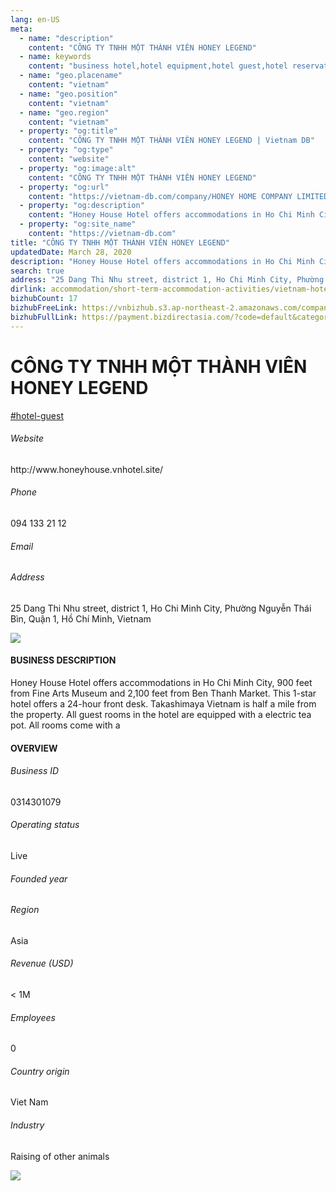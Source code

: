 ```yaml
---
lang: en-US
meta:
  - name: "description"
    content: "CÔNG TY TNHH MỘT THÀNH VIÊN HONEY LEGEND"
  - name: keywords
    content: "business hotel,hotel equipment,hotel guest,hotel reservation,hotels,leisure hotel,membership,on site,resort,resort hotels,tourism,travelers,vacation,vacation,vacation,vietnam-hotel-guest-companies"
  - name: "geo.placename"
    content: "vietnam"
  - name: "geo.position"
    content: "vietnam"
  - name: "geo.region"
    content: "vietnam"
  - property: "og:title"
    content: "CÔNG TY TNHH MỘT THÀNH VIÊN HONEY LEGEND | Vietnam DB"
  - property: "og:type"
    content: "website"
  - property: "og:image:alt"
    content: "CÔNG TY TNHH MỘT THÀNH VIÊN HONEY LEGEND"
  - property: "og:url"
    content: "https://vietnam-db.com/company/HONEY HOME COMPANY LIMITED-2524733"
  - property: "og:description"
    content: "Honey House Hotel offers accommodations in Ho Chi Minh City, 900 feet from Fine Arts Museum and 2,100 feet from Ben Thanh Market. This 1star hotel offers a 24hour front desk. Takashimaya Vietnam is half a mile from the property. All guest rooms in the hotel are equipped with a electric tea pot. All rooms come with a "
  - property: "og:site_name"
    content: "https://vietnam-db.com"
title: "CÔNG TY TNHH MỘT THÀNH VIÊN HONEY LEGEND"
updatedDate: March 28, 2020
description: "Honey House Hotel offers accommodations in Ho Chi Minh City, 900 feet from Fine Arts Museum and 2,100 feet from Ben Thanh Market. This 1star hotel offers a 24hour front desk. Takashimaya Vietnam is half a mile from the property. All guest rooms in the hotel are equipped with a electric tea pot. All rooms come with a "
search: true
address: "25 Dang Thi Nhu street, district 1, Ho Chi Minh City, Phường Nguyễn Thái Bìn, Quận 1, Hồ Chí Minh, Vietnam"
dirlink: accommodation/short-term-accommodation-activities/vietnam-hotel-guest-companies
bizhubCount: 17
bizhubFreeLink: https://vnbizhub.s3.ap-northeast-2.amazonaws.com/companies/vietnam-hotel-guest-companies_preview.xlsx
bizhubFullLink: https://payment.bizdirectasia.com/?code=default&category=bizhub&item=vietnam-hotel-guest-companies&redirect=https://vietnam-db.com
---
```



<div class="bd-item">
    <div class="item-content">
        <div class="detail-title-wrap">
            <h1 class="detail-title">
                CÔNG TY TNHH MỘT THÀNH VIÊN HONEY LEGEND
            </h1>
        </div>
		<div class="detail-tagslist"><a href="/accommodation/short-term-accommodation-activities/tags/hotel-guest" class="detail-tagitem">#hotel-guest</a></div>
        <h6 class="bd-label">Website</h6>
        <p>http://www.honeyhouse.vnhotel.site/</p>
		<h6 class="bd-label">Phone</h6>
        <p>094 133 21 12</p>
        <h6 class="bd-label">Email</h6>
        <p><a class="textColorPrimary" href="#"></a></p>
        <h6 class="bd-label">Address</h6>
        <p>25 Dang Thi Nhu street, district 1, Ho Chi Minh City, Phường Nguyễn Thái Bìn, Quận 1, Hồ Chí Minh, Vietnam</p>
    </div>
</div>

<div class="banner-wrap text-center"><a href="" class="banner-link"><img src="/assets/vndb.com/BannerAds2.jpg" class="banner-img"></a></div>

<div class="bd-item">
    <div class="item-content">
        <h4 class="textColorPrimary item-title">BUSINESS DESCRIPTION</h4>
        <p>Honey House Hotel offers accommodations in Ho Chi Minh City, 900 feet from Fine Arts Museum and 2,100 feet from Ben Thanh Market. This 1-star hotel offers a 24-hour front desk. Takashimaya Vietnam is half a mile from the property. All guest rooms in the hotel are equipped with a electric tea pot. All rooms come with a </p>
    </div>
</div>

<div class="bd-item">
    <div class="item-content">
        <h4 class="textColorPrimary item-title">OVERVIEW</h4>
        <div class="item-info">
            <h6 class="bd-label">Business ID</h6>
            <p>0314301079</p>
        </div>
        <div class="item-info">
            <h6 class="bd-label">Operating status</h6>
            <p>Live<small class="bd-status_dot live"></small></p>
        </div>
        <div class="item-info">
            <h6 class="bd-label">Founded year</h6>
            <p></p>
        </div>
        <div class="item-info">
            <h6 class="bd-label">Region</h6>
            <p>Asia</p>
        </div>
        <div class="item-info">
            <h6 class="bd-label">Revenue (USD)</h6>
            <p>&lt; 1M</p>
        </div>
        <div class="item-info">
            <h6 class="bd-label">Employees</h6>
            <p>0</p>
        </div>
        <div class="item-info">
            <h6 class="bd-label">Country origin</h6>
            <p>Viet Nam</p>
        </div>
        <div class="item-info">
            <h6 class="bd-label">Industry</h6>
            <p>Raising of other animals</p>
        </div>
    </div>
</div>

<div class="banner-wrap text-center"><a href="" class="banner-link"><img src="/assets/vndb.com/BannerAd_04_728x90.jpg" class="banner-img"></a></div>

<CustomPopup popupTitle="ENTER EMAIL TO DOWNLOAD" popupSubTitle="The companies data will be sent to your inbox. Please enter your email." :free="this.$frontmatter.bizhubFreeLink" :paid="this.$frontmatter.bizhubFullLink" :count="this.$frontmatter.bizhubCount"/>

